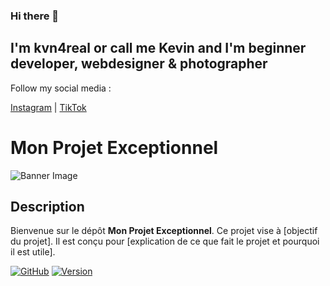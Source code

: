 ### Hi there 👋

## I'm kvn4real or call me Kevin and I'm beginner developer, webdesigner & photographer

Follow my social media : 

[Instagram](https://www.instagram.com/kvn4real_/) | [TikTok](https://www.tiktok.com/@kvncrcy)


# Mon Projet Exceptionnel

![Banner Image](https://link-to-image.com/banner.jpg)

## Description

Bienvenue sur le dépôt **Mon Projet Exceptionnel**. Ce projet vise à [objectif du projet]. Il est conçu pour [explication de ce que fait le projet et pourquoi il est utile].

[![GitHub](https://img.shields.io/github/license/ton-utilisateur/ton-repository)](https://github.com/ton-utilisateur/ton-repository)
[![Version](https://img.shields.io/github/package-json/v/ton-utilisateur/ton-repository)](https://github.com/ton-utilisateur/ton-repository)

